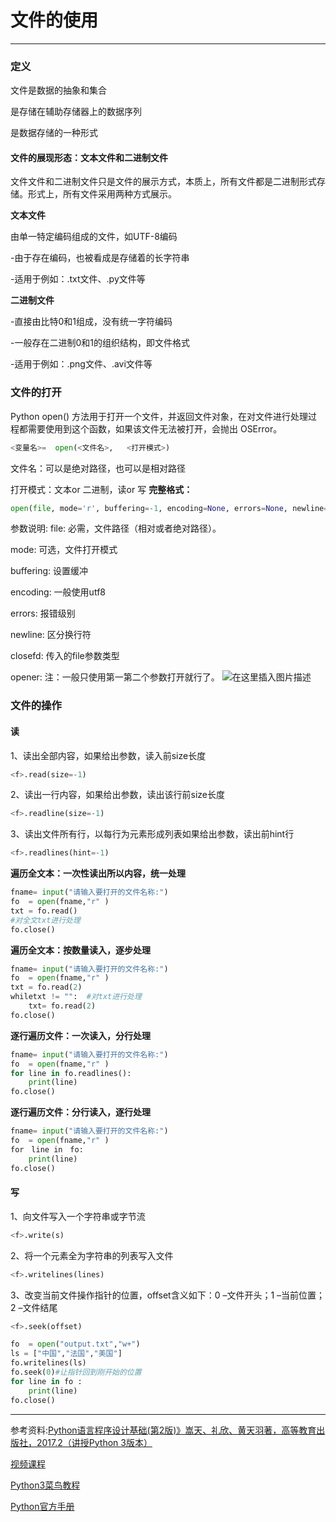 # 文件的使用




------

### 定义
文件是数据的抽象和集合

是存储在辅助存储器上的数据序列

是数据存储的一种形式

#### 文件的展现形态：文本文件和二进制文件
文件文件和二进制文件只是文件的展示方式，本质上，所有文件都是二进制形式存储。形式上，所有文件采用两种方式展示。

**文本文件**

由单一特定编码组成的文件，如UTF-8编码

-由于存在编码，也被看成是存储着的长字符串

-适用于例如：.txt文件、.py文件等

**二进制文件**

-直接由比特0和1组成，没有统一字符编码

-一般存在二进制0和1的组织结构，即文件格式

-适用于例如：.png文件、.avi文件等

### 文件的打开
Python open() 方法用于打开一个文件，并返回文件对象，在对文件进行处理过程都需要使用到这个函数，如果该文件无法被打开，会抛出 OSError。
```python
<变量名>=  open(<文件名>,   <打开模式>)
```
文件名：可以是绝对路径，也可以是相对路径

打开模式：文本or 二进制，读or 写
**完整格式：**

```python
open(file, mode='r', buffering=-1, encoding=None, errors=None, newline=None, closefd=True, opener=None)
```
参数说明:
file: 必需，文件路径（相对或者绝对路径）。

mode: 可选，文件打开模式

buffering: 设置缓冲

encoding: 一般使用utf8

errors: 报错级别

newline: 区分换行符

closefd: 传入的file参数类型

opener:
注：一般只使用第一第二个参数打开就行了。
![在这里插入图片描述](https://img-blog.csdnimg.cn/20200428212836947.png?x-oss-process=image/watermark,type_ZmFuZ3poZW5naGVpdGk,shadow_10,text_aHR0cHM6Ly9ibG9nLmNzZG4ubmV0L09sZEh1YW5nQw==,size_16,color_FFFFFF,t_70)

### 文件的操作
#### 读
1、读出全部内容，如果给出参数，读入前size长度
```python
<f>.read(size=-1)
```
2、读出一行内容，如果给出参数，读出该行前size长度

```python
<f>.readline(size=-1)
```
3、读出文件所有行，以每行为元素形成列表如果给出参数，读出前hint行

```python
<f>.readlines(hint=-1)
```

**遍历全文本：一次性读出所以内容，统一处理**

```python
fname= input("请输入要打开的文件名称:")
fo  = open(fname,"r" )
txt = fo.read()
#对全文txt进行处理
fo.close()
```
**遍历全文本：按数量读入，逐步处理**

```python
fname= input("请输入要打开的文件名称:")
fo  = open(fname,"r" )
txt = fo.read(2)
whiletxt != "":  #对txt进行处理
    txt= fo.read(2)
fo.close()
```
**逐行遍历文件：一次读入，分行处理**

```python
fname= input("请输入要打开的文件名称:")
fo  = open(fname,"r" )
for line in fo.readlines():
	print(line)
fo.close()
```
**逐行遍历文件：分行读入，逐行处理**

```python
fname= input("请输入要打开的文件名称:")
fo  = open(fname,"r" )
for　line in　fo:
	print(line)
fo.close()
```

#### 写
1、向文件写入一个字符串或字节流

```python
<f>.write(s)
```
2、将一个元素全为字符串的列表写入文件

```python
<f>.writelines(lines)
```
3、改变当前文件操作指针的位置，offset含义如下：0   –文件开头；1   –当前位置；2   –文件结尾

```python
<f>.seek(offset)
```

```python
fo  = open("output.txt","w+")
ls = ["中国","法国","美国"]
fo.writelines(ls)
fo.seek(0)#让指针回到刚开始的位置
for line in fo :
	print(line)
fo.close()
```

------

[^undefined]:

参考资料:[Python语言程序设计基础(第2版)》嵩天、礼欣、黄天羽著，高等教育出版社，2017.2（讲授Python 3版本）](https://item.jd.com/12128326.html?dist=jd)

[视频课程](http://www.icourse163.org/course/BIT-268001)

[Python3菜鸟教程](https://www.runoob.com/python3/python3-number.html)

[Python官方手册](https://docs.python.org/zh-cn/3/)
